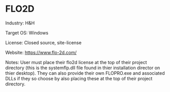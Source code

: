 # FLO2D
Industry: H&H

Target OS: Windows 

License: Closed source, site-license 

Website: https://www.flo-2d.com/

Notes: User must place their flo2d license at the top of their project directory (this is the systemflp.dll file found in thier installation director on thier desktop). They can also provide their own FLOPRO.exe and associated DLLs if they so choose by also placing these at the top of their project directory. 
